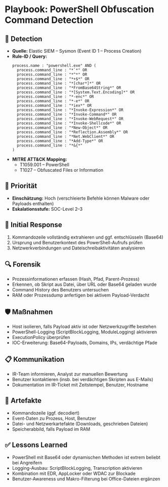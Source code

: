 # Playbook: PowerShell Obfuscation Command Detection

## 🧠 Detection
- **Quelle:** Elastic SIEM – Sysmon (Event ID 1 – Process Creation)
- **Rule-ID / Query:**
  ```kuery
  process.name : "powershell.exe" AND (
    process.command_line : "*`*" OR
    process.command_line : "*^*" OR
    process.command_line : "*+$*" OR
    process.command_line : "*[char*]*" OR
    process.command_line : "*FromBase64String*" OR
    process.command_line : "*[System.Text.Encoding]*" OR
    process.command_line : "*-enc*" OR
    process.command_line : "*-e*" OR
    process.command_line : "*iex*" OR
    process.command_line : "*Invoke-Expression*" OR
    process.command_line : "*Invoke-Command*" OR
    process.command_line : "*Invoke-WebRequest*" OR
    process.command_line : "*Invoke-Shellcode*" OR
    process.command_line : "*New-Object*" OR
    process.command_line : "*Reflection.Assembly*" OR
    process.command_line : "*Net.WebClient*" OR
    process.command_line : "*Add-Type*" OR
    process.command_line : "*&{*"
  )
  ```
- **MITRE ATT&CK Mapping:**  
  - T1059.001 – PowerShell  
  - T1027 – Obfuscated Files or Information

## 📌 Priorität
- **Einschätzung:** Hoch (verschleierte Befehle können Malware oder Payloads enthalten)
- **Eskalationsstufe:** SOC-Level 2–3

## 🚨 Initial Response
1. Kommandozeile vollständig extrahieren und ggf. entschlüsseln (Base64)
2. Ursprung und Benutzerkontext des PowerShell-Aufrufs prüfen
3. Netzwerkverbindungen und Dateischreibaktivitäten analysieren

## 🔍 Forensik
- Prozessinformationen erfassen (Hash, Pfad, Parent-Prozess)
- Erkennen, ob Skript aus Datei, über URL oder Base64 geladen wurde
- Command History des Benutzers untersuchen
- RAM oder Prozessdump anfertigen bei aktivem Payload-Verdacht

## 🛡️ Maßnahmen
- Host isolieren, falls Payload aktiv ist oder Netzwerkzugriffe bestehen
- PowerShell-Logging (ScriptBlockLogging, ModuleLogging) aktivieren
- ExecutionPolicy überprüfen
- IOC-Erweiterung: Base64-Payloads, Domains, IPs, verdächtige Pfade

## 📋 Kommunikation
- IR-Team informieren, Analyst zur manuellen Bewertung
- Benutzer kontaktieren (insb. bei verdächtigen Skripten aus E-Mails)
- Dokumentation im IR-Ticket mit Zeitstempel, Benutzer, Hostname

## 📁 Artefakte
- Kommandozeile (ggf. decodiert)
- Event-Daten zu Prozess, Host, Benutzer
- Datei- und Netzwerkartefakte (Downloads, geschrieben Dateien)
- Speicherabbild, falls Payload im RAM

## ✅ Lessons Learned
- PowerShell mit Base64 oder dynamischen Methoden ist extrem beliebt bei Angreifern
- Logging-Ausbau: ScriptBlockLogging, Transcription aktivieren
- Kombination mit EDR, AppLocker oder WDAC zur Blockade
- Benutzer-Awareness und Makro-Filterung bei Office-Dateien ergänzen